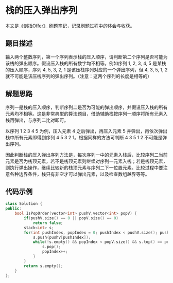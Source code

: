 # 栈的压入弹出序列

本文是[《剑指Offer》](https://www.nowcoder.com/ta/coding-interviews?page=1) 刷题笔记，记录刷题过程中的体会与收获。

## 题目描述

输入两个整数序列，第一个序列表示栈的压入顺序，请判断第二个序列是否可能为该栈的弹出顺序。假设压入栈的所有数字均不相等。例如序列 1, 2, 3, 4, 5 是某栈的压入顺序，序列 4, 5, 3, 2, 1 是该压栈序列对应的一个弹出序列，但 4, 3, 5, 1, 2 就不可能是该压栈序列的弹出序列。（注意：这两个序列的长度是相等的）

## 解题思路

序列一是栈的压入顺序，判断序列二是否为可能的弹出顺序，并假设压入栈的所有元素均不相等。这是非常典型的算法题目，借助辅助栈按序列一顺序将所有元素入栈再弹出，与序列二比对即可。

以序列 1 2 3 4 5 为例，压入元素 4 之后弹出，再压入元素 5 并弹出，再依次弹出栈中所有元素即得到序列 4 5 3 2 1。根据同样的方法可判断 4 3 5 1 2 不可能是弹出序列。

因此判断栈的压入弹出序列方法是，每次序列一中的元素入栈后，比较序列二当前元素是否为栈顶元素，若不是栈顶元素则继续对序列一元素入栈；若是栈顶元素，则执行弹出操作，继续比较新的栈顶元素与序列二下一位置元素。比较过程中要注意各种边界条件，栈只有非空才可以弹出元素，以及检查数组越界等等。

## 代码示例

```C++
class Solution {
public:
    bool IsPopOrder(vector<int> pushV,vector<int> popV) {
        if(pushV.size() == 0 || popV.size() == 0)
            return false;
        stack<int> s;
        for(int pushIndex, popIndex = 0; pushIndex < pushV.size(); pushIndex++) {
            s.push(pushV[pushIndex]);
            while(!s.empty() && popIndex < popV.size() && s.top() == popV[popIndex]) {
                s.pop();
                popIndex++;
            }
        }
        return s.empty();
    }
};
```

